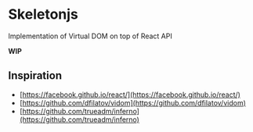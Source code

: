 # Skeletonjs

Implementation of Virtual DOM on top of React API

**WIP**

## Inspiration

- [https://facebook.github.io/react/](https://facebook.github.io/react/)
- [https://github.com/dfilatov/vidom](https://github.com/dfilatov/vidom)
- [https://github.com/trueadm/inferno](https://github.com/trueadm/inferno)
